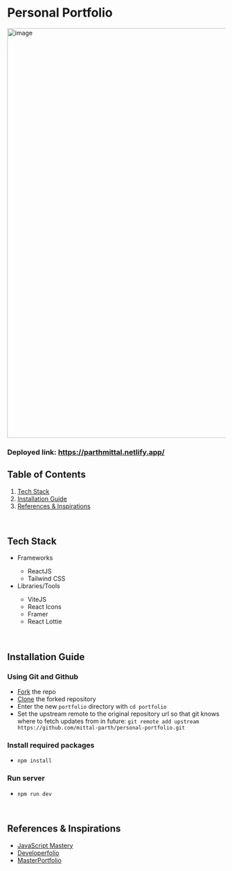 # Personal Portfolio

<img width="945" alt="image" src="https://user-images.githubusercontent.com/76661350/193249886-79f3d04a-47c0-4b4b-93a6-23c32cf762f1.png">

### Deployed link: https://parthmittal.netlify.app/

## Table of Contents

1. [Tech Stack](https://github.com/mittal-parth/personal-portfolio/blob/main/readme.md#tech-stack)
2. [Installation Guide](https://github.com/mittal-parth/personal-portfolio/blob/main/readme.md#installation-guide) 
3. [References & Inspirations](https://github.com/mittal-parth/personal-portfolio/blob/main/readme.md#references--inspirations)
<br>

## Tech Stack

<ul>
<li>Frameworks</li>
    <ul>
        <li>ReactJS</li>
        <li>Tailwind CSS</li>
    </ul>
<li>Libraries/Tools</li>
    <ul>
        <li>ViteJS</li>
        <li>React Icons</li>
        <li>Framer</li>
        <li>React Lottie</li>
    </ul>
</ul>
<br/>

## Installation Guide 

### Using Git and Github

- [Fork](https://docs.github.com/en/get-started/quickstart/fork-a-repo) the repo
- [Clone](https://docs.github.com/en/get-started/quickstart/contributing-to-projects#cloning-a-fork) the forked repository
- Enter the new `portfolio` directory with `cd portfolio`
- Set the upstream remote to the original repository url so that git knows where to fetch updates from in future: `git remote add upstream https://github.com/mittal-parth/personal-portfolio.git`

### Install required packages
- `npm install`

### Run server
- `npm run dev`

<br/>

## References & Inspirations
- [JavaScript Mastery](https://youtu.be/_oO4Qi5aVZs)
- [Developerfolio](https://developerfolio.js.org/)
- [MasterPortfolio](https://github.com/ashutosh1919/masterPortfolio)
